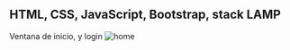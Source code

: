 ## HTML, CSS, JavaScript, Bootstrap, stack LAMP

Ventana de inicio, y login
![home](https://user-images.githubusercontent.com/72633788/122825681-e0557380-d2a7-11eb-95be-53e392310cea.png)

